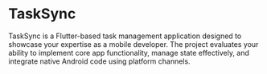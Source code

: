 # TaskSync
TaskSync is a Flutter-based task management application designed to showcase your expertise as a mobile developer. The project evaluates your ability to implement core app functionality, manage state effectively, and integrate native Android code using platform channels.
